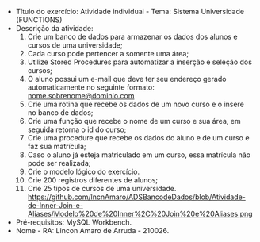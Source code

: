 - Título do exercício: 
Atividade individual - Tema: Sistema Universidade (FUNCTIONS)
- Descrição da atividade: 
  1. Crie um banco de dados para armazenar os dados dos alunos e cursos de uma universidade;
  2. Cada curso pode pertencer a somente uma área;
  3. Utilize Stored Procedures para automatizar a inserção e seleção dos cursos;
  4. O aluno possui um e-mail que deve ter seu endereço gerado automaticamente no seguinte formato: nome.sobrenome@dominio.com
  5. Crie uma rotina que recebe os dados de um novo curso e o insere no banco de dados;
  6. Crie uma função que recebe o nome de um curso e sua área, em seguida retorna o id do curso;
  7. Crie uma procedure que recebe os dados do aluno e de um curso e faz sua matrícula;
  8. Caso o aluno já esteja matriculado em um curso, essa matrícula não pode ser realizada;
  9. Crie o modelo lógico do exercício.
  10. Crie 200 registros diferentes de alunos;
  11. Crie 25 tipos de cursos de uma universidade.
https://github.com/lncnAmaro/ADSBancodeDados/blob/Atividade-de-Inner-Join-e-Aliases/Modelo%20de%20Inner%2C%20Join%20e%20Aliases.png
- Pré-requisitos:
MySQL Workbench.
- Nome - RA:
Lincon Amaro de Arruda - 210026.
